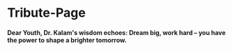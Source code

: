 # Tribute-Page

<h4>Dear Youth, Dr. Kalam's wisdom echoes: Dream big, work hard – you have the power to shape a brighter tomorrow.</h4>
